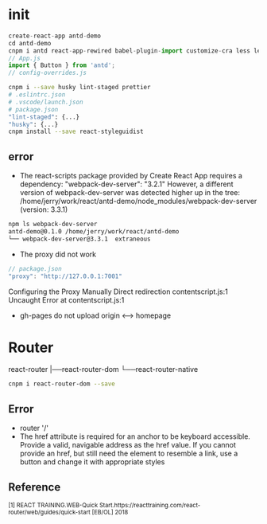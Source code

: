 # init
```js
create-react-app antd-demo
cd antd-demo
cnpm i antd react-app-rewired babel-plugin-import customize-cra less less-loader
// App.js
import { Button } from 'antd';
// config-overrides.js
```
```sh
cnpm i --save husky lint-staged prettier
# .eslintrc.json
# .vscode/launch.json
# package.json
"lint-staged": {...}
"husky": {...}
cnpm install --save react-styleguidist
```
## error
- The react-scripts package provided by Create React App requires a dependency:
"webpack-dev-server": "3.2.1"
However, a different version of webpack-dev-server was detected higher up in the tree:
/home/jerry/work/react/antd-demo/node_modules/webpack-dev-server (version: 3.3.1)

```sh
npm ls webpack-dev-server
antd-demo@0.1.0 /home/jerry/work/react/antd-demo
└── webpack-dev-server@3.3.1  extraneous
```
- The proxy did not work
```js
// package.json
"proxy": "http://127.0.0.1:7001"
```
Configuring the Proxy Manually
Direct redirection
contentscript.js:1 Uncaught Error
    at contentscript.js:1
- gh-pages do not upload
  origin <--> homepage

# Router
react-router
|──react-router-dom
└──react-router-native
```sh
cnpm i react-router-dom --save
```
## Error
- router '/'
- The href attribute is required for an anchor to be keyboard accessible. Provide a valid, navigable address as the href value. If you cannot provide an href, but still need the element to resemble a link, use a button and change it with appropriate styles
## Reference
<small>
[1] REACT TRAINING.WEB-Quick Start.https://reacttraining.com/react-router/web/guides/quick-start [EB/OL] 2018
</small>
